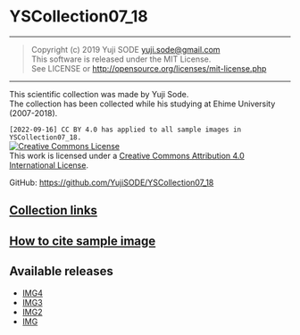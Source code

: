 # YSCollection07_18
______
>Copyright (c) 2019 Yuji SODE <yuji.sode@gmail.com>  
>This software is released under the MIT License.  
>See LICENSE or http://opensource.org/licenses/mit-license.php
______
This scientific collection was made by Yuji Sode.  
The collection has been collected while his studying at Ehime University (2007-2018).

`[2022-09-16] CC BY 4.0 has applied to all sample images in YSCollection07_18.`  
<a rel="license" href="http://creativecommons.org/licenses/by/4.0/"><img alt="Creative Commons License" style="border-width:0" src="https://i.creativecommons.org/l/by/4.0/88x31.png" /></a><br />This work is licensed under a <a rel="license" href="http://creativecommons.org/licenses/by/4.0/">Creative Commons Attribution 4.0 International License</a>.

GitHub: https://github.com/YujiSODE/YSCollection07_18  
## [Collection links](https://github.com/YujiSODE/YSCollection07_18/wiki)
## [How to cite sample image](https://github.com/YujiSODE/YSCollection07_18/blob/master/howToCite.md)

## Available releases
- [IMG4](https://github.com/YujiSODE/YSCollection07_18/releases/tag/IMG_04_v1.0)
- [IMG3](https://github.com/YujiSODE/YSCollection07_18/releases/tag/IMG_03_v1.0)
- [IMG2](https://github.com/YujiSODE/YSCollection07_18/releases/tag/IMG_02_v2.0)
- [IMG](https://github.com/YujiSODE/YSCollection07_18/releases/tag/IMG_01_v3.0)
